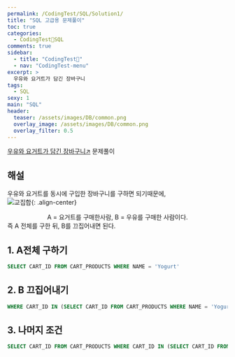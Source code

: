 ```yaml
---
permalink: /CodingTest/SQL/Solution1/
title: "SQL 고급용 문제풀이"
toc: true
categories:
  - CodingTest🦁SQL
comments: true
sidebar:
  - title: "CodingTest🦁"
  - nav: "CodingTest-menu"
excerpt: >
  우유와 요거트가 담긴 장바구니
tags:
  - SQL
sexy: 1
main: "SQL"
header:
  teaser: /assets/images/DB/common.png
  overlay_image: /assets/images/DB/common.png
  overlay_filter: 0.5
---
```

[우유와 요거트가 담긴 장바구니↗️](https://programmers.co.kr/learn/courses/30/lessons/62284) 문제풀이

## 해설
우유와 요거트를 동시에 구입한 장바구니를 구하면 되기때문에,  
![교집합]({{site.baseurl}}/assets/images/DB/common.png){: .align-center} 
<figcaption align="center">A = 요거트를 구매한사람, B = 우유를 구매한 사람이다. </figcaption>
즉 A 전체를 구한 뒤, B를 끄집어내면 된다.

## 1. A전체 구하기
```sql
SELECT CART_ID FROM CART_PRODUCTS WHERE NAME = 'Yogurt'
```

## 2. B 끄집어내기
```sql
WHERE CART_ID IN (SELECT CART_ID FROM CART_PRODUCTS WHERE NAME = 'Yogurt') and NAME = 'Milk'
```

## 3. 나머지 조건 
```sql
SELECT CART_ID FROM CART_PRODUCTS WHERE CART_ID IN (SELECT CART_ID FROM CART_PRODUCTS WHERE NAME = 'Yogurt') and NAME = 'Milk'
```